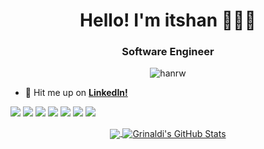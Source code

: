 <h1 align="center">Hello! I'm itshan 🙇🏻‍♂️</h1>
<h3 align="center">Software Engineer</h3>

<p align="center"> <img src="https://komarev.com/ghpvc/?username=hanrw" alt="hanrw" /> </p>

- 📩 Hit me up on **[LinkedIn!](https://www.linkedin.cn/incareer/in/%F0%9F%8D%BA-slam-han-a6bab420)**

![](https://img.shields.io/badge/Code-Kotlin-informational?style=flat&logo=kotlin&logoColor=white&color=0095D5)
![](https://img.shields.io/badge/Code-Scala-informational?style=flat&logo=kotlin&logoColor=white&color=0095D5)
![](https://img.shields.io/badge/Code-Java-informational?style=flat&logo=kotlin&logoColor=white&color=0095D5)
![](https://img.shields.io/badge/Code-TDD-informational?style=flat&logo=kotlin&logoColor=white&color=0095D5)
![](https://img.shields.io/badge/Library-Spring-informational?style=flat&logo=spring&logoColor=white&color=336791)
![](https://img.shields.io/badge/Tools-Elasticsearch-informational?style=flat&logo=elastic&logoColor=white&color=336791)
![](https://img.shields.io/badge/Tools-Docker-informational?style=flat&logo=docker&logoColor=white&color=2496ED)

<p align="center">
  <a href="https://github.com/hanrw">
    <img align="center" src="https://github-readme-stats.vercel.app/api/top-langs/?username=hanrw&hide=html,css,php&langs_count=5&layout=compact" />
  </a>
  <a href="https://github.com/hanrw">
    <img align="center" src="https://github-readme-stats.vercel.app/api?username=hanrw&show_icons=true&line_height=33&count_private=true&hide=issues,contribs" alt="Grinaldi's GitHub Stats" />
  </a>
</p>
